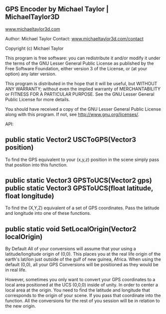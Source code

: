 GPS Encoder by Michael Taylor | MichaelTaylor3D
-----------------------------------------
www.michaeltaylor3d.com

Author: Michael Taylor Contact: www.michaeltaylor3d.com/contact

Copyright (c) Michael Taylor

This program is free software: you can redistribute it and/or modify it under the terms of the GNU Lesser General Public License as published by the Free Software Foundation, either version 3 of the License, or (at your option) any later version.

This program is distributed in the hope that it will be useful, but WITHOUT ANY WARRANTY; without even the implied warranty of MERCHANTABILITY or FITNESS FOR A PARTICULAR PURPOSE. See the GNU Lesser General Public License for more details.

You should have received a copy of the GNU Lesser General Public License along with this program. If not, see http://www.gnu.org/licenses/.

API:

public static Vector2 USCToGPS(Vector3 position)
-------------------------------------------------------
To find the GPS equivalent to your (x,y,z) position in the scene
simply pass that position into this function.


public static Vector3 GPSToUCS(Vector2 gps)
public static Vector3 GPSToUCS(float latitude, float longitude)
-------------------------------------------------------
To find the (X,Y,Z) equivalent of a set of GPS coordinates.
Pass the latitude and longitude into one of these functions.




public static void SetLocalOrigin(Vector2 localOrigin)
-------------------------------------------------------
By Default All of your conversions will assume that your using a 
latitude/longitude origin of (0,0). This places you at the real life origin
of the earth's lat/lon just outside of the gulf of new guinea, Africa. When using
the default (0,0), all your GPS Conversions will be positioned as they would be 
in real life.

However, sometimes you only want to convert your GPS coordinates to a local area
positioned at the UCS (0,0,0) inside of unity. In order to center a local area
at the origin. You need to find the latitude and longitude that corresponds to 
the origin of your scene. If you pass that coordinate into the function. All the 
conversions for the rest of you session will be in relation to the new origin.

